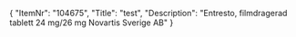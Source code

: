 {
  "ItemNr": "104675",
  "Title": "test",
  "Description": "Entresto, filmdragerad tablett 24 mg/26 mg Novartis Sverige AB"
}